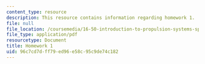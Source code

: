 ```yaml
---
content_type: resource
description: This resource contains information regarding homework 1.
file: null
file_location: /coursemedia/16-50-introduction-to-propulsion-systems-spring-2012/96c7cd7dff79ed96e58c95c9de74c182_MIT16_50S12_hw1.pdf
file_type: application/pdf
resourcetype: Document
title: Homework 1
uid: 96c7cd7d-ff79-ed96-e58c-95c9de74c182
---
```

